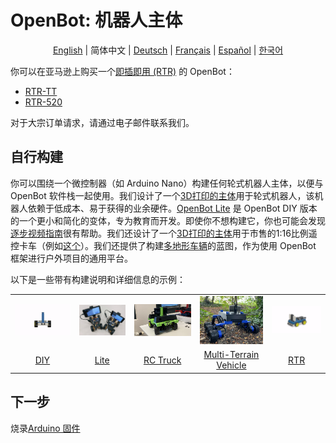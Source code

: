 # OpenBot: 机器人主体

<p align="center">
  <a href="README.md">English</a> |
  <span>简体中文</span> |
  <a href="README.de-DE.md">Deutsch</a> |
  <a href="README.fr-FR.md">Français</a> |
  <a href="README.es-ES.md">Español</a> |
  <a href="README.ko-KR.md">한국어</a>
</p>

你可以在亚马逊上购买一个[即插即用 (RTR)](rtr) 的 OpenBot：
- [RTR-TT](https://buy.openbot.org/rtr-tt)
- [RTR-520](https://buy.openbot.org/rtr-520)

对于大宗订单请求，请通过电子邮件联系我们。

## 自行构建

你可以围绕一个微控制器（如 Arduino Nano）构建任何轮式机器人主体，以便与 OpenBot 软件栈一起使用。我们设计了一个[3D打印的主体](diy)用于轮式机器人，该机器人依赖于低成本、易于获得的业余硬件。[OpenBot Lite](lite) 是 OpenBot DIY 版本的一个更小和简化的变体，专为教育而开发。即使你不想构建它，你也可能会发现[逐步视频指南](lite/#step-by-step-video-guides)很有帮助。我们还设计了一个[3D打印的主体](rc_truck)用于市售的1:16比例遥控卡车（例如[这个](https://www.amazon.de/dp/B00M3J7DJW)）。我们还提供了构建[多地形车辆](mtv)的蓝图，作为使用 OpenBot 框架进行户外项目的通用平台。

以下是一些带有构建说明和详细信息的示例：

<table style="width:100%;border:none;text-align:center">
  <tr>
  <td>  <a href="diy">
    <img  alt="DIY" src="../docs/images/assembly.gif" />
  </a>
  </td>
  <td>
  <a href="lite">
    <img alt="Lite" src="../docs/images/openbot_lite.jpg" />
  </a>
  </td>
  <td>
  <a href="rc_truck">
    <img  alt="RC Truck" src="../docs/images/add_covers_2.JPG" />
  </a>
  </td>
  <td>
  <a href="mtv">
    <img alt="Multi-Terrain Vehicle" src="../docs/images/MTV/MTV.jpg" />
  </a>
  </td>
  <td>
  <a href="rtr">
    <img alt="RTR" src="../docs/images/rtr_tt_assembly.gif" />
  </a>
  </td>
  </tr>
  <tr>
    <td><a href="diy"> DIY </a></td>
    <td><a href="lite"> Lite </a></td>
    <td><a href="rc_truck"> RC Truck </a></td>
    <td><a href="mtv"> Multi-Terrain Vehicle </a></td>
    <td><a href="rtr"> RTR </a></td>
  </tr>
</table>

## 下一步

烧录[Arduino 固件](../firmware/README.md)